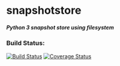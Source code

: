 # snapshotstore

##### Python 3 snapshot store using filesystem

### Build Status:
[![Build Status](https://travis-ci.org/davidvicenteranz/snapshotstore.svg?branch=master)](https://travis-ci.org/davidvicenteranz/snapshotstore) 
[![Coverage Status](https://coveralls.io/repos/github/davidvicenteranz/snaphotstore/badge.svg)](https://coveralls.io/github/davidvicenteranz/snapshotstore) 

